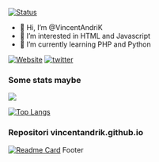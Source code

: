 [![Status](https://github-readme-stats.vercel.app/api?username=vincentandrik&show_icons=true&count_private=true&theme=algolia)](https://github.com/anuraghazra/github-readme-stats)

- 👋 Hi, I’m @VincentAndriK
- 👀 I’m interested in HTML and Javascript 
- 🌱 I’m currently learning PHP and Python

[![Website](https://img.shields.io/website?label=VincentAndriK&style=for-the-badge&url=https%3A%2F%2Fvincentandrik.github.io)](https://vincentandrik.github.io)
[![twitter](https://img.shields.io/badge/twitter-1DA1F2?style=for-the-badge&logo=twitter&logoColor=white)](https://twitter.com/VincentAndriK)

### Some stats maybe
<img src="https://github-profile-trophy.vercel.app/?username=VincentAndriK&theme=radical&count_private=true" />

[![Top Langs](https://github-readme-stats.vercel.app/api/top-langs/?username=VincentAndriK&layout=compact&theme=algolia&langs_count=10)](https://github.com/VincentAndriK)

### Repositori vincentandrik.github.io

[![Readme Card](https://github-readme-stats.vercel.app/api/pin/?username=VincentAndriK&show_owner=true&repo=vincentandrik.github.io&theme=algolia)](https://github.com/VincentAndriK/vincentandrik.github.io)
Footer
